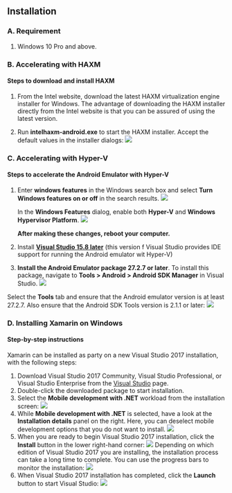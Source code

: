 ## Installation
### A. Requirement
1. Windows 10 Pro and above.

### B. Accelerating with HAXM
#### Steps to download and install HAXM
1. From the Intel website, download the latest HAXM virtualization engine installer for Windows. The advantage of downloading the HAXM installer directly from the Intel website is that you can be assured of using the latest version.

2. Run **intelhaxm-android.exe** to start the HAXM installer. Accept the default values in the installer dialogs:
![](https://github.com/ceteongvanness/SP_XamarinWorkshop/blob/master/Images/A12.png)
 

### C. Accelerating with Hyper-V
#### Steps to accelerate the Android Emulator with Hyper-V
1. Enter **windows features** in the Windows search box and select **Turn Windows features on or off** in the search results.
![](https://github.com/ceteongvanness/SP_XamarinWorkshop/blob/master/Images/A8.png)

	In the **Windows Features** dialog, enable both **Hyper-V** and **Windows Hypervisor Platform**.
![](https://github.com/ceteongvanness/SP_XamarinWorkshop/blob/master/Images/A9.png)

	**After making these changes, reboot your computer.**

2. Install [**Visual Studio 15.8 later**](https://visualstudio.microsoft.com/vs/) (this version f Visual Studio provides IDE support for running the Android emulator wit Hyper-V)

3. **Install the Android Emulator package 27.2.7 or later**. To install this package, navigate to **Tools > Android > Android SDK Manager** in Visual Studio. 
![](https://github.com/ceteongvanness/SP_XamarinWorkshop/blob/master/Images/A10.png)

Select the **Tools** tab and ensure that the Android emulator version is at least 27.2.7. Also ensure that the Android SDK Tools version is 2.1.1 or later:
![](https://github.com/ceteongvanness/SP_XamarinWorkshop/blob/master/Images/A11.png)


### D.  Installing Xamarin on Windows
#### Step-by-step instructions
Xamarin can be installed as party on a new Visual Studio 2017 installation, with the following steps:
1. Download Visual Studio 2017 Community, Visual Studio Professional, or Visual Studio Enterprise from the [Visual Studio](https://visualstudio.microsoft.com/vs/) page.
2. Double-click the downloaded package to start installation.
3. Select the **Mobile development with .NET** workload from the installation screen:
![](https://github.com/ceteongvanness/SP_XamarinWorkshop/blob/master/Images/A1.png)
4. While **Mobile development with .NET** is selected, have a look at the **Installation details** panel on the right. Here, you can deselect mobile development options that you do not want to install.
![](https://github.com/ceteongvanness/SP_XamarinWorkshop/blob/master/Images/A2.png)
5. When you are ready to begin Visual Studio 2017 installation, click the **Install** button in the lower right-hand corner:
![](https://github.com/ceteongvanness/SP_XamarinWorkshop/blob/master/Images/A3.png)
Depending on which edition of Visual Studio 2017 you are installing, the installation process can take a long time to complete. You can use the progress bars to monitor the installation:
![](https://github.com/ceteongvanness/SP_XamarinWorkshop/blob/master/Images/A4.png)
6. When Visual Studio 2017 installation has completed, click the **Launch** button to start Visual Studio:
![](https://github.com/ceteongvanness/SP_XamarinWorkshop/blob/master/Images/A5.png)


